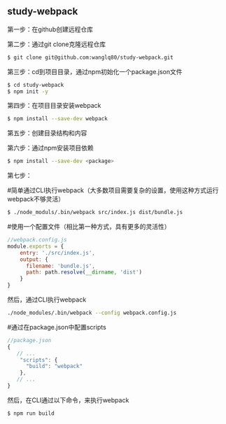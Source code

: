 ## study-webpack

第一步：在github创建远程仓库

第二步：通过git clone克隆远程仓库

```bash
$ git clone git@github.com:wanglq80/study-webpack.git
```

第三步：cd到项目目录，通过npm初始化一个package.json文件

```bash
$ cd study-webpack
$ npm init -y
```

第四步：在项目目录安装webpack

```bash
$ npm install --save-dev webpack
```

第五步：创建目录结构和内容

第六步：通过npm安装项目依赖

```bash
$ npm install --save-dev <package>
```

第七步：

#简单通过CLI执行webpack（大多数项目需要复杂的设置，使用这种方式运行webpack不够灵活）

```bash
$ ./node_moduls/.bin/webpack src/index.js dist/bundle.js
```

#使用一个配置文件（相比第一种方式，具有更多的灵活性）

```javascript
//webpack.config.js
module.exports = {
	entry: './src/index.js',
	output: {
	  filename: 'bundle.js',
	  path: path.resolve(__dirname, 'dist')
    }
}
```
然后，通过CLI执行webpack

```bash
./node_modules/.bin/webpack --config webpack.config.js
```

#通过在package.json中配置scripts

```javascript
//package.json
{
   // ...
	"scripts": {
      "build": "webpack"	
    },
   // ...
}
```

然后，在CLI通过以下命令，来执行webpack

```bash
$ npm run build
```







